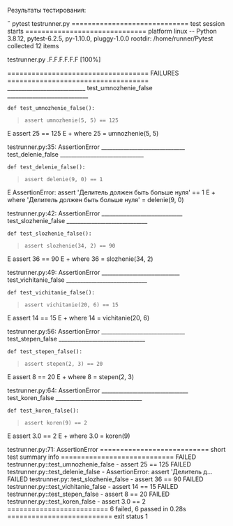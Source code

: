 Результаты тестирования:

 pytest testrunner.py
============================= test session starts ==============================
platform linux -- Python 3.8.12, pytest-6.2.5, py-1.10.0, pluggy-1.0.0
rootdir: /home/runner/Pytest
collected 12 items                                                             

testrunner.py .F.F.F.F.F.F                                               [100%]

=================================== FAILURES ===================================
____________________________ test_umnozhenie_false _____________________________

    def test_umnozhenie_false():
>     assert umnozhenie(5, 5) == 125
E     assert 25 == 125
E      +  where 25 = umnozhenie(5, 5)

testrunner.py:35: AssertionError
______________________________ test_delenie_false ______________________________

    def test_delenie_false():
>     assert delenie(9, 0) == 1
E     AssertionError: assert 'Делитель должен быть больше нуля' == 1
E      +  where 'Делитель должен быть больше нуля' = delenie(9, 0)

testrunner.py:42: AssertionError
_____________________________ test_slozhenie_false _____________________________

    def test_slozhenie_false():
>     assert slozhenie(34, 2) == 90
E     assert 36 == 90
E      +  where 36 = slozhenie(34, 2)

testrunner.py:49: AssertionError
____________________________ test_vichitanie_false _____________________________

    def test_vichitanie_false():
>     assert vichitanie(20, 6) == 15
E     assert 14 == 15
E      +  where 14 = vichitanie(20, 6)

testrunner.py:56: AssertionError
______________________________ test_stepen_false _______________________________

    def test_stepen_false():
>     assert stepen(2, 3) == 20
E     assert 8 == 20
E      +  where 8 = stepen(2, 3)

testrunner.py:64: AssertionError
_______________________________ test_koren_false _______________________________

    def test_koren_false():
>     assert koren(9) == 2
E     assert 3.0 == 2
E      +  where 3.0 = koren(9)

testrunner.py:71: AssertionError
=========================== short test summary info ============================
FAILED testrunner.py::test_umnozhenie_false - assert 25 == 125
FAILED testrunner.py::test_delenie_false - AssertionError: assert 'Делитель д...
FAILED testrunner.py::test_slozhenie_false - assert 36 == 90
FAILED testrunner.py::test_vichitanie_false - assert 14 == 15
FAILED testrunner.py::test_stepen_false - assert 8 == 20
FAILED testrunner.py::test_koren_false - assert 3.0 == 2
========================= 6 failed, 6 passed in 0.28s ==========================
exit status 1
